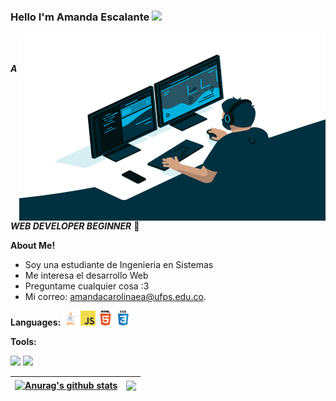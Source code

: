 ### Hello I'm Amanda Escalante <img src="https://media.giphy.com/media/hvRJCLFzcasrR4ia7z/giphy.gif" width="25px">

<img align="right" alt="GIF" src="https://raw.githubusercontent.com/BrayanGuerreroXD/BrayanGuerreroXD/master/Imagenes/code.gif" width="490" height="300"/>

<br />
<br />

***A WEB DEVELOPER BEGINNER*** 🚀

**About Me!**

- Soy una estudiante de Ingenieria en Sistemas
- Me interesa el desarrollo Web
- Preguntame cualquier cosa :3 
- Mi correo: [amandacarolinaea@ufps.edu.co](mailto:amandacarolinaea@ufps.edu.co).

**Languages:**
<code><img height="24" src="https://raw.githubusercontent.com/github/explore/80688e429a7d4ef2fca1e82350fe8e3517d3494d/topics/java/java.png"></code>
<code><img height="24" src="https://raw.githubusercontent.com/github/explore/80688e429a7d4ef2fca1e82350fe8e3517d3494d/topics/javascript/javascript.png"></code>
<code><img height="24" src="https://raw.githubusercontent.com/github/explore/80688e429a7d4ef2fca1e82350fe8e3517d3494d/topics/html/html.png"></code>
<code><img height="24" src="https://raw.githubusercontent.com/github/explore/80688e429a7d4ef2fca1e82350fe8e3517d3494d/topics/css/css.png"></code>

**Tools:** 

<code><img height="24" src="https://img.icons8.com/color/48/000000/visual-studio-code-2019.png"></code>
<code><img height="24" src="https://img.icons8.com/color/48/000000/git.png"></code>

| <a href="https://github.com/anuraghazra/github-readme-stats"><img align="center" src="https://github-readme-stats.vercel.app/api?username=AmandaEscalanteAbreu&show_icons=true&include_all_commits=true&theme=tokyonight&hide_border=true" alt="Anurag's github stats" /></a> | <a href="https://github.com/anuraghazra/github-readme-stats"><img align="center" src="https://github-readme-stats.vercel.app/api/top-langs/?username=AmandaEscalanteAbreu&layout=compact&theme=tokyonight&hide_border=true" /></a> |
| ------------- | ------------- |
